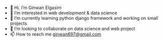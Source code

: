 - 👋 Hi, I’m Ginwan Elgasim
- 👀 I’m interested in web development & data science
- 🌱 I’m currently learning python django framework and working on small projects
- 💞️ I’m looking to collaborate on data science and web project
- 📫 How to reach me ginwan697@gmail.com

<!---
ginwan/ginwan is a ✨ special ✨ repository because its `README.md` (this file) appears on your GitHub profile.
You can click the Preview link to take a look at your changes.
--->
